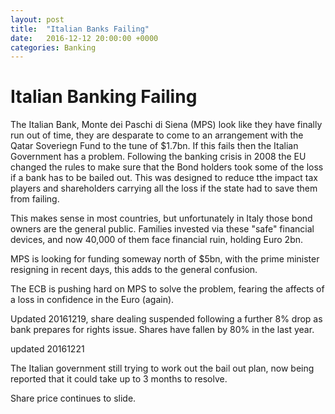 ```yaml
---
layout: post
title:  "Italian Banks Failing"
date:   2016-12-12 20:00:00 +0000
categories: Banking
---
```



# Italian Banking Failing

 The Italian Bank, Monte dei Paschi di Siena (MPS)  look like they have finally run out of time, they are desparate to come to an arrangement with the Qatar Soveriegn Fund to the tune of $1.7bn. If this fails then the Italian Government has a problem.
Following the banking crisis in 2008 the EU changed the rules to make sure that the Bond holders took some of the loss if a bank has to be bailed out. This was designed to reduce tthe impact tax players and shareholders carrying all the loss if the state had to save them from failing. 

This makes sense in most countries, but unfortunately in Italy those bond owners are the general public. Families invested via these "safe" financial devices, and now 40,000 of them face financial ruin, holding Euro 2bn.  

MPS is looking for funding someway north of $5bn, with the prime minister resigning in recent days, this adds to the general confusion. 

The ECB is pushing hard on MPS to solve the problem, fearing the affects of a loss in confidence in the Euro (again). 

Updated 20161219, share dealing suspended following a further 8% drop as bank prepares for rights issue. Shares have fallen by 80% in the last year.


updated 20161221

The Italian government still trying to work out the bail out plan, now being reported that it could take up to 3 months to resolve. 

Share price continues to slide. 
 
